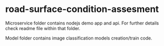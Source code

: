 # road-surface-condition-assesment

Microservice folder contains nodejs demo app and api. For further details check readme file within that folder.

Model folder contains image classification models creation/train code.